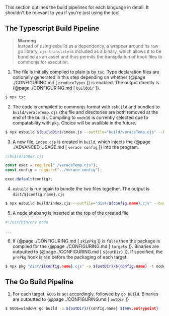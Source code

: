 This section outlines the build pipelines for each language in detail. It shouldn't be relevant to you if you're just using the tool.

## The Typescript Build Pipeline

> **Warning** <br />
> Instead of using esbuild as a dependency, a wrapper around its raw go library, `cjs-translate` is included as a binary, which allows it to be bundled as an asset and thus permits the transpilation of hook files to commonjs for execution.

1. The file is initially compiled to plain js by `tsc`. Type declaration files are optionally generated in this step depending on whether {@page ./CONFIGURING.md [ `produceTypes` ]} is enabled. The output directly is {@page ./CONFIGURING.md [ `buildDir` ]}.

```bash
$ npx tsc
```

2. The code is compiled to commonjs format with `esbuild` and bundled to `build/veraceTemp.cjs` (the file and directories are both removed at the end of the build). Compiling to `node16` is currently selected due to compatability with `pkg`. Choice will be availible in the future.

```bash
$ npx esbuild ${buildDir}/index.js --outfile="build/veraceTemp.cjs" --bundle --platform=node --target=node16
```

3. A new file, `index.cjs` is created in `build`, which injects the {@page ./ADVANCED_USAGE.md [ `verace config` ]} into the program.

```js
//build/index.cjs

const exec = require("./veraceTemp.cjs");
const config = require("../verace config");

exec.default(config);
```

4. `esbuild` is run again to bundle the two files together. The output is `dist/${config.name}.cjs`

```bash
$ npx esbuild build/index.cjs --outfile="dist/${config.name}.cjs" --bundle --platform=node --target=node16
```

5. A node shebang is inserted at the top of the created file

```js
#!/usr/bin/env node

...
```

6. If {@page ./CONFIGURING.md [ `skipPkg` ]} is `false` then the package is compiled for the {@page ./CONFIGURING.md [ `targets` ]}. Binaries are outputted to {@page ./CONFIGURING.md [ `${outDir}` ]}. If specified, the `prePkg` hook is ran before the packaging of each target.

```bash
$ npx pkg "dist/${config.name}.cjs" -o ${outDir}/${config.name} -t node16-linux -C GZIP
```

## The Go Build Pipeline

1. For each target, `GOOS` is set accordingly, followed by `go build`. Binaries are outputted to {@page ./CONFIGURING.md [ `outDir` ]}

```bash
$ GOOS=windows go build -o ${outDir}/{config.name} ${env.entrypoint}
```
